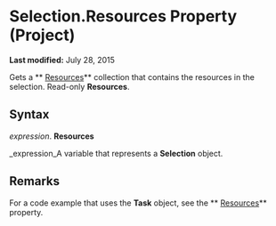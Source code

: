 
# Selection.Resources Property (Project)

 **Last modified:** July 28, 2015

Gets a  ** [Resources](eb83ed2f-2415-3f5d-3856-f4451a73a128.md)** collection that contains the resources in the selection. Read-only **Resources**.

## Syntax

 _expression_. **Resources**

 _expression_A variable that represents a  **Selection** object.


## Remarks

For a code example that uses the  **Task** object, see the ** [Resources](72f4535f-39f1-81eb-7400-47fbca9cccd4.md)** property.


